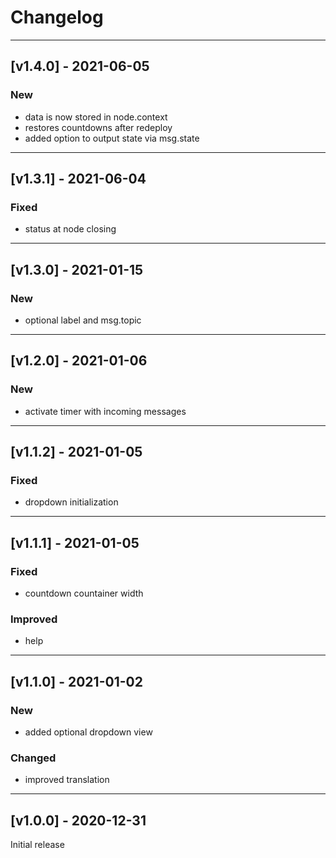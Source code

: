 # Changelog

----------
## [v1.4.0] - 2021-06-05

### New
- data is now stored in node.context
- restores countdowns after redeploy
- added option to output state via msg.state

----------
## [v1.3.1] - 2021-06-04

### Fixed
- status at node closing

----------
## [v1.3.0] - 2021-01-15

### New
- optional label and msg.topic
  
----------
## [v1.2.0] - 2021-01-06

### New
- activate timer with incoming messages
  
----------
## [v1.1.2] - 2021-01-05

### Fixed
- dropdown initialization

----------
## [v1.1.1] - 2021-01-05

### Fixed
- countdown countainer width

### Improved
- help
  
----------
## [v1.1.0] - 2021-01-02

### New
- added optional dropdown view

### Changed
- improved translation

----------
## [v1.0.0] - 2020-12-31

Initial release